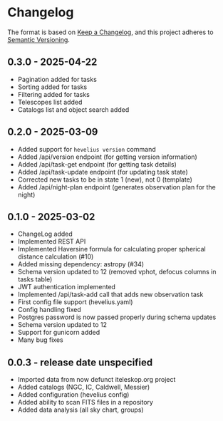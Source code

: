 # Changelog

The format is based on [Keep a Changelog](https://keepachangelog.com/en/1.0.0/),
and this project adheres to [Semantic Versioning](https://semver.org/spec/v2.0.0.html).


## 0.3.0 - 2025-04-22

- Pagination added for tasks
- Sorting added for tasks
- Filtering added for tasks
- Telescopes list added
- Catalogs list and object search added

## 0.2.0 - 2025-03-09

- Added support for `hevelius version` command
- Added /api/version endpoint (for getting version information)
- Added /api/task-get endpoint (for getting task details)
- Added /api/task-update endpoint (for updating task state)
- Corrected new tasks to be in state 1 (new), not 0 (template)
- Added /api/night-plan endpoint (generates observation plan for the night)

## 0.1.0 - 2025-03-02

- ChangeLog added
- Implemented REST API
- Implemented Haversine formula for calculating proper spherical distance calculation (#10)
- Added missing dependency: astropy (#34)
- Schema version updated to 12 (removed vphot, defocus columns in tasks table)
- JWT authentication implemented
- Implemented /api/task-add call that adds new observation task
- First config file support (hevelius.yaml)
- Config handling fixed
- Postgres password is now passed properly during schema updates
- Schema version updated to 12
- Support for gunicorn added
- Many bug fixes

## 0.0.3 - release date unspecified

- Imported data from now defunct iteleskop.org project
- Added catalogs (NGC, IC, Caldwell, Messier)
- Added configuration (hevelius config)
- Added ability to scan FITS files in a repository
- Added data analysis (all sky chart, groups)
